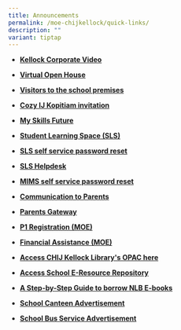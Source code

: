 ```yaml
---
title: Announcements
permalink: /moe-chijkellock/quick-links/
description: ""
variant: tiptap
---
```

<p></p>
<ul data-tight="true" class="tight">
<li>
<p><strong><a href="https://chijkellock.moe.edu.sg/kellock-corporate-video/" rel="noopener nofollow" target="_blank">Kellock Corporate Video</a></strong>
</p>
</li>
<li>
<p><strong><a href="https://sites.google.com/moe.edu.sg/chijkellockvirtualtour2020/home" rel="noopener noreferrer nofollow" target="">Virtual Open House</a></strong>
</p>
</li>
<li>
<p><strong><a href="https://chijkellock.moe.edu.sg/visitors-to-the-school/" rel="noopener noreferrer nofollow" target="_blank">Visitors to the school premises</a></strong>
</p>
</li>
<li>
<p><strong><a href="https://chijkellock.moe.edu.sg/ij-kopitiam/" rel="noopener nofollow" target="_blank">Cozy IJ Kopitiam invitation</a></strong>
</p>
</li>
<li>
<p><strong><a href="https://www.myskillsfuture.gov.sg/content/student/en/primary.html" rel="noopener" target="_blank">My Skills Future</a></strong>
</p>
</li>
<li>
<p><strong><a href="https://vle.learning.moe.edu.sg/login" rel="noopener" target="_blank">Student Learning Space (SLS)</a></strong>
</p>
</li>
<li>
<p><strong><a href="https://www.learning.moe.edu.sg/login-troubleshooting/authentication/reset-sls-password-student/" rel="noopener noreferrer nofollow" target="_blank">SLS self service password reset</a></strong>
</p>
</li>
<li>
<p><strong><a href="https://www.learning.moe.edu.sg/login-troubleshooting/get-help/contact-sls-helpdesk/" rel="noopener noreferrer nofollow" target="_blank">SLS Helpdesk</a></strong>
</p>
</li>
<li>
<p><strong><a href="/files/2024 files/mims_student_self_service_password_reset_guide.pdf" rel="noopener noreferrer nofollow" target="_blank">MIMS self service password reset</a></strong>
</p>
</li>
<li>
<p><strong><a href="/parents-portal/communication-to-parents" rel="noopener" target="_blank">Communication to Parents</a></strong>
</p>
</li>
<li>
<p><strong><a href="/chijkellock/parents-gateway" rel="noopener" target="_blank">Parents Gateway</a></strong>
</p>
</li>
<li>
<p><strong><a href="https://www.moe.gov.sg/primary/p1-registration" rel="noopener" target="_blank">P1 Registration (MOE)</a></strong>
</p>
</li>
<li>
<p><strong><a href="https://www.moe.gov.sg/financial-matters/financial-assistance" rel="noopener noreferrer nofollow" target="">Financial Assistance (MOE)</a></strong>
</p>
</li>
<li>
<p><strong><a href="https://schoolibrary.moe.edu.sg/chijkellock/cgi-bin/spydus.exe/MSGTRN/WPAC/HOME" rel="noopener" target="_blank">Access CHIJ Kellock Library's OPAC here</a></strong>
</p>
</li>
<li>
<p><strong><a href="https://schoolibrary.moe.edu.sg/eresourcespri/cgi-bin/spydus.exe/MSGTRN/WPAC/HOME" rel="noopener" target="_blank">Access School E-Resource Repository</a></strong>
</p>
</li>
<li>
<p><strong><a href="https://eresources.nlb.gov.sg/main/Help/Overdrive#libby_app" rel="noopener" target="_blank">A Step-by-Step Guide to borrow NLB E-books</a></strong>
</p>
</li>
<li>
<p><strong><a href="https://chijkellock.moe.edu.sg/schoolcanteen1/" rel="noopener noreferrer nofollow" target="">School Canteen Advertisement</a></strong>
</p>
</li>
<li>
<p><strong><a href="https://chijkellock.moe.edu.sg/school-bus-service-advertisement/" rel="noopener nofollow" target="_blank">School Bus Service Advertisement</a></strong>
</p>
</li>
</ul>
<p></p>